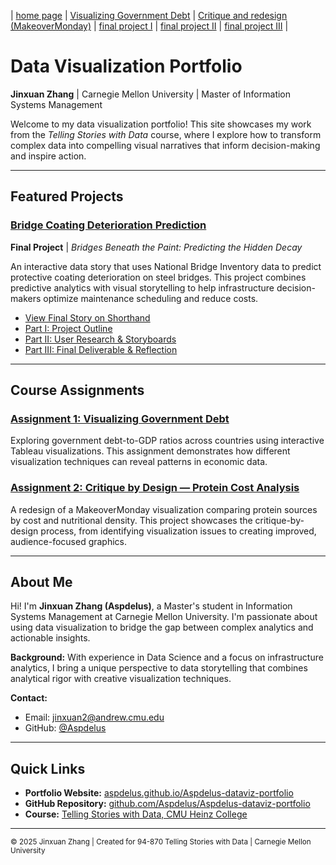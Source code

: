 | [home page](https://aspdelus.github.io/Aspdelus-dataviz-portfolio/) | [Visualizing Government Debt](dataviz-examples) | [Critique and redesign (MakeoverMonday)](protein-viz) | [final project I](final-project-part-one) | [final project II](final-project-part-two) | [final project III](final-project-part-three) |

# Data Visualization Portfolio
**Jinxuan Zhang** | Carnegie Mellon University | Master of Information Systems Management

Welcome to my data visualization portfolio! This site showcases my work from the *Telling Stories with Data* course, where I explore how to transform complex data into compelling visual narratives that inform decision-making and inspire action.

---

## Featured Projects

### [Bridge Coating Deterioration Prediction](final-project-part-three.md)
**Final Project** | *Bridges Beneath the Paint: Predicting the Hidden Decay*

An interactive data story that uses National Bridge Inventory data to predict protective coating deterioration on steel bridges. This project combines predictive analytics with visual storytelling to help infrastructure decision-makers optimize maintenance scheduling and reduce costs.

- [View Final Story on Shorthand](https://app.shorthand.com/organisations/JSrgFWI7zn/stories/yvXnS0rSHU)
- [Part I: Project Outline](final-project-part-one.md)
- [Part II: User Research & Storyboards](final-project-part-two.md)
- [Part III: Final Deliverable & Reflection](final-project-part-three.md)

---

## Course Assignments

### [Assignment 1: Visualizing Government Debt](dataviz-examples.md)
Exploring government debt-to-GDP ratios across countries using interactive Tableau visualizations. This assignment demonstrates how different visualization techniques can reveal patterns in economic data.

### [Assignment 2: Critique by Design — Protein Cost Analysis](protein-viz.md)
A redesign of a MakeoverMonday visualization comparing protein sources by cost and nutritional density. This project showcases the critique-by-design process, from identifying visualization issues to creating improved, audience-focused graphics.

---

## About Me

Hi! I'm **Jinxuan Zhang (Aspdelus)**, a Master's student in Information Systems Management at Carnegie Mellon University. I'm passionate about using data visualization to bridge the gap between complex analytics and actionable insights.

**Background:** With experience in Data Science and a focus on infrastructure analytics, I bring a unique perspective to data storytelling that combines analytical rigor with creative visualization techniques.

**Contact:**
- Email: jinxuan2@andrew.cmu.edu
- GitHub: [@Aspdelus](https://github.com/Aspdelus)

---

## Quick Links

- **Portfolio Website:** [aspdelus.github.io/Aspdelus-dataviz-portfolio](https://aspdelus.github.io/Aspdelus-dataviz-portfolio/)
- **GitHub Repository:** [github.com/Aspdelus/Aspdelus-dataviz-portfolio](https://github.com/Aspdelus/Aspdelus-dataviz-portfolio/)
- **Course:** [Telling Stories with Data, CMU Heinz College](https://www.heinz.cmu.edu/)

---

<sub>© 2025 Jinxuan Zhang | Created for 94-870 Telling Stories with Data | Carnegie Mellon University</sub>
